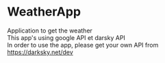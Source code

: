 ﻿# WeatherApp
Application to get the weather<br>
This app's using google API et darsky API<br>
In order to use the app, please get your own API from https://darksky.net/dev
